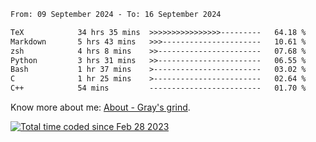<!--START_SECTION:waka-->

```txt
From: 09 September 2024 - To: 16 September 2024

TeX            34 hrs 35 mins  >>>>>>>>>>>>>>>>---------   64.18 %
Markdown       5 hrs 43 mins   >>>----------------------   10.61 %
zsh            4 hrs 8 mins    >>-----------------------   07.68 %
Python         3 hrs 31 mins   >>-----------------------   06.55 %
Bash           1 hr 37 mins    >------------------------   03.02 %
C              1 hr 25 mins    >------------------------   02.64 %
C++            54 mins         -------------------------   01.70 %
```

<!--END_SECTION:waka-->

<!-- [![grayxu's github stats](https://github-readme-stats.vercel.app/api?username=grayxu&count_private=true&show_icons=true)](https://github.com/grayxu) -->

Know more about me: [About - Gray's grind](https://www.grayxu.cn/).
<p align="left">
  <a href="https://wakatime.com/@c69eb31e-43a1-463f-8968-c3449e386f57"><img src="https://wakatime.com/badge/user/c69eb31e-43a1-463f-8968-c3449e386f57.svg" title="Total time coded since Feb 28 2023" /></a>
</p>

